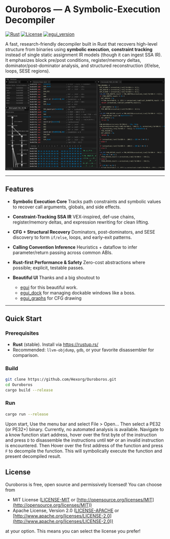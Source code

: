 # Ouroboros — A Symbolic-Execution Decompiler

[![Rust](https://img.shields.io/badge/language-Rust-orange?logo=rust)](https://www.rust-lang.org/)
[![License](https://img.shields.io/badge/license-MIT%2FApache-blue.svg)](https://github.com/Hexorg/Ouroboros#license)
[![egui_version](https://img.shields.io/badge/egui-0.32-blue)](https://github.com/emilk/egui)

A fast, research-friendly decompiler built in Rust that recovers high-level structure from binaries using **symbolic execution**, **constraint tracking** instead of single static assignment IR models (though it can ingest SSA IR). It emphasizes block pre/post conditions, register/memory deltas, dominator/post-dominator analysis, and structured reconstruction (if/else, loops, SESE regions).

![Screenshot](assets/screenshot.png)

---

## Features

- **Symbolic Execution Core**
  Tracks path constraints and symbolic values to recover call arguments, globals, and side effects.

- **Constraint-Tracking SSA IR**
  VEX-inspired, def-use chains, register/memory deltas, and expression rewriting for clean lifting.

- **CFG + Structural Recovery**
  Dominators, post-dominators, and SESE discovery to form `if/else`, loops, and early-exit patterns.

- **Calling Convention Inference**
  Heuristics + dataflow to infer parameter/return passing across common ABIs.

- **Rust-first Performance & Safety**
  Zero-cost abstractions where possible; explicit, testable passes.

- **Beautiful UI**
  Thanks and a big shoutout to
  * [egui](https://github.com/emilk/egui) for this beautiful work.
  * [egui_dock](https://github.com/Adanos020/egui_dock) for managing dockable windows like a boss.
  * [egui_graphs](https://github.com/blitzar-tech/egui_graphs) for CFG drawing

---

## Quick Start

### Prerequisites
- **Rust** (stable). Install via <https://rustup.rs/>
- Recommended: `llvm-objdump`, `gdb`, or your favorite disassembler for comparison.

### Build
```bash
git clone https://github.com/Hexorg/Ouroboros.git
cd Ouroboros
cargo build --release
```

### Run

```bash
cargo run --release
```

Upon start, Use the menu bar and select File > Open... Then select a PE32 (or PE32+) binary. Currently, no automated analysis is available. Navigate to a know function start address, hover over the first byte of the instruction and press `D` to disassemble the instructions until `NOP` or an invalid instruction is encountered. Then Hover over the first address of the function and press `F` to decompile the function. This will symbolically execute the function and present decompiled result.

## License

Ouroboros is free, open source and permissively licensed! You can choose from

* MIT License ([LICENSE-MIT](LICENSE-MIT) or [http://opensource.org/licenses/MIT](http://opensource.org/licenses/MIT))
* Apache License, Version 2.0 ([LICENSE-APACHE](LICENSE-APACHE) or [http://www.apache.org/licenses/LICENSE-2.0](http://www.apache.org/licenses/LICENSE-2.0))

at your option.
This means you can select the license you prefer!
